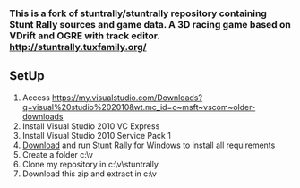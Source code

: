 ### This is a fork of stuntrally/stuntrally repository containing Stunt Rally sources and game data. A 3D racing game based on VDrift and OGRE with track editor. http://stuntrally.tuxfamily.org/ ###

## SetUp ##
1. Access https://my.visualstudio.com/Downloads?q=visual%20studio%202010&wt.mc_id=o~msft~vscom~older-downloads
1. Install Visual Studio 2010 VC Express
1. Install Visual Studio 2010 Service Pack 1
1. [Download](http://stuntrally.tuxfamily.org/downloads) and run Stunt Rally for Windows to install all requirements
1. Create a folder c:\v
1. Clone my repository in c:\v\stuntrally
1. Download this zip and extract in c:\v


